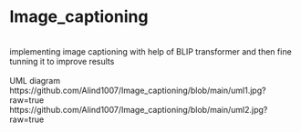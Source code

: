 # Image_captioning
<br>
implementing image captioning with help of BLIP transformer and then fine tunning it to improve results
<br>
<br>UML diagram
<br>
https://github.com/Alind1007/Image_captioning/blob/main/uml1.jpg?raw=true
https://github.com/Alind1007/Image_captioning/blob/main/uml2.jpg?raw=true
